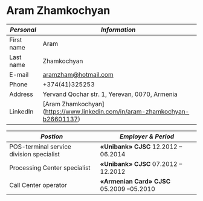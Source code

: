 # Aram Zhamkochyan

_Personal_ | _Information_
-----------|------------
First name | Aram
Last name| Zhamkochyan
E-mail| aramzham@hotmail.com
Phone | +374(41)325253
Address | Yervand Qochar str. 1, Yerevan, 0070, Armenia
LinkedIn | [Aram Zhamkochyan] (https://www.linkedin.com/in/aram-zhamkochyan-b26601137)

_Postion_ | _Employer & Period_
---------------|----------
POS-terminal service division specialist | **«Unibank» CJSC** 12.2012 – 06.2014
Processing Center specialist | **«Unibank» CJSC** 07.2012 – 12.2012
Call Center operator | **«Armenian Card» CJSC** 05.2009 –05.2010
